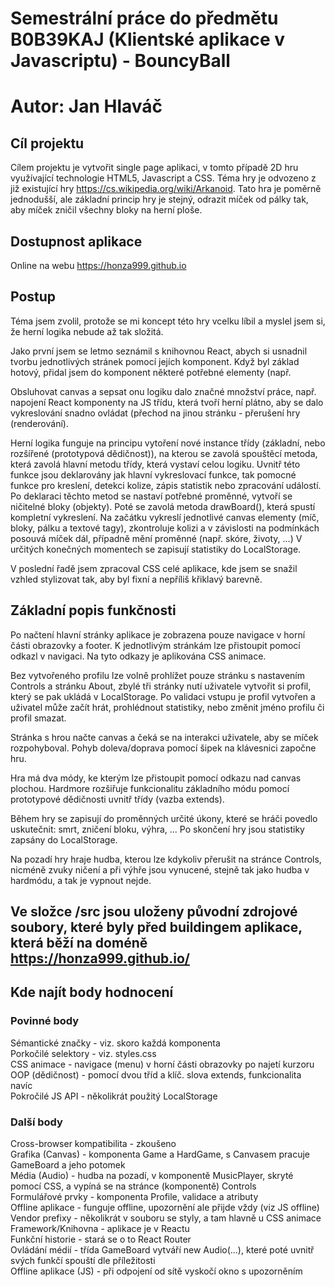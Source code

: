 # Semestrální práce do předmětu B0B39KAJ (Klientské aplikace v Javascriptu) - BouncyBall
# Autor: Jan Hlaváč


## Cíl projektu

Cílem projektu je vytvořit single page aplikaci, v tomto případě 2D hru využívající technologie HTML5, Javascript a CSS. Téma hry je odvozeno z již existující hry https://cs.wikipedia.org/wiki/Arkanoid. Tato hra je poměrně jednodušší, ale základní princip hry je stejný, odrazit míček od pálky tak, aby míček zničil všechny bloky na herní ploše.

## Dostupnost aplikace

Online na webu https://honza999.github.io

## Postup

Téma jsem zvolil, protože se mi koncept této hry vcelku líbil a myslel jsem si, že herní logika nebude až tak složitá.

Jako první jsem se letmo seznámil s knihovnou React, abych si usnadnil tvorbu jednotlivých stránek pomocí jejích komponent. Když byl základ hotový, přidal jsem do komponent některé potřebné elementy (např. <audio>) a hlavně je mezi sebou propojil, přešel jsem k samotnému programování herní logiky uvnitř canvasu.

Obsluhovat canvas a sepsat onu logiku dalo značné množství práce, např. napojení React komponenty na JS třídu, která tvoří herní plátno, aby se dalo vykreslování snadno ovládat (přechod na jinou stránku - přerušení hry (renderování).

Herní logika funguje na principu vytoření nové instance třídy (základní, nebo rozšířené (prototypová dědičnost)), na kterou se zavolá spouštěcí metoda, která zavolá hlavní metodu třídy, která vystaví celou logiku. Uvnitř této funkce jsou deklarovány jak hlavní vykreslovací funkce, tak pomocné funkce pro kreslení, detekci kolize, zápis statistik nebo zpracování událostí. Po deklaraci těchto metod se nastaví potřebné proměnné, vytvoří se ničitelné bloky (objekty).
Poté se zavolá metoda drawBoard(), která spustí kompletní vykreslení. Na začátku vykreslí jednotlivé canvas elementy (míč, bloky, pálku a textové tagy), zkontroluje kolizi a v závislosti na podmínkách posouvá míček dál, případně mění proměnné (např. skóre, životy, ...)
V určitých konečných momentech se zapisují statistiky do LocalStorage.

V poslední řadě jsem zpracoval CSS celé aplikace, kde jsem se snažil vzhled stylizovat tak, aby byl fixní a nepříliš křiklavý barevně.


## Základní popis funkčnosti

Po načtení hlavní stránky aplikace je zobrazena pouze navigace v horní části obrazovky a footer. K jednotlivým stránkám lze přistoupit pomocí odkazl v navigaci. Na tyto odkazy je aplikována CSS animace.

Bez vytvořeného profilu lze volně prohlížet pouze stránku s nastavením Controls a stránku About, zbylé tři stránky nutí uživatele vytvořit si profil, který se pak ukládá v LocalStorage. Po validaci vstupu je profil vytvořen a uživatel může začít hrát, prohlédnout statistiky, nebo změnit jméno profilu či profil smazat.

Stránka s hrou načte canvas a čeká se na interakci uživatele, aby se míček rozpohyboval. Pohyb doleva/doprava pomocí šipek na klávesnici započne hru.

Hra má dva módy, ke kterým lze přistoupit pomocí odkazu nad canvas plochou. Hardmore rozšiřuje funkcionalitu základního módu pomocí prototypové dědičnosti uvnitř třídy (vazba extends).

Během hry se zapisují do proměnných určité úkony, které se hráči povedlo uskutečnit: smrt, zničení bloku, výhra, ... Po skončení hry jsou statistiky zapsány do LocalStorage.

Na pozadí hry hraje hudba, kterou lze kdykoliv přerušit na stránce Controls, nicméně zvuky ničení a při výhře jsou vynucené, stejně tak jako hudba v hardmódu, a tak je vypnout nejde.


## Ve složce /src jsou uloženy původní zdrojové soubory, které byly před buildingem aplikace, která běží na doméně https://honza999.github.io/

## Kde najít body hodnocení
### Povinné body
Sémantické značky - viz. skoro každá komponenta  
Porkočilé selektory - viz. styles.css  
CSS animace - navigace (menu) v horní části obrazovky po najetí kurzoru  
OOP (dědičnost) - pomocí dvou tříd a klíč. slova extends, funkcionalita navíc  
Pokročilé JS API - několikrát použitý LocalStorage  
### Další body
Cross-browser kompatibilita - zkoušeno  
Grafika (Canvas) - komponenta Game a HardGame, s Canvasem pracuje GameBoard a jeho potomek  
Média (Audio) - hudba na pozadí, v komponentě MusicPlayer, skryté pomocí CSS, a vypíná se na stránce (komponentě) Controls  
Formulářové prvky - komponenta Profile, validace a atributy  
Offline aplikace - funguje offline, upozornění ale přijde vždy (viz JS offline)  
Vendor prefixy - několikrát v souboru se styly, a tam hlavně u CSS animace  
Framework/Knihovna - aplikace je v Reactu  
Funkční historie - stará se o to React Router  
Ovládání médií - třída GameBoard vytváří new Audio(...), které poté uvnitř svých funkčí spouští dle příležitosti  
Offline aplikace (JS) - při odpojení od sítě vyskočí okno s upozorněním  
